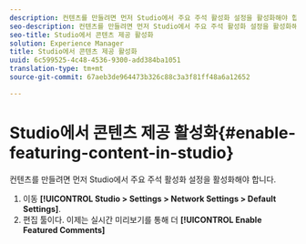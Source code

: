 ```yaml
---
description: 컨텐츠를 만들려면 먼저 Studio에서 주요 주석 활성화 설정을 활성화해야 합니다.
seo-description: 컨텐츠를 만들려면 먼저 Studio에서 주요 주석 활성화 설정을 활성화해야 합니다.
seo-title: Studio에서 콘텐츠 제공 활성화
solution: Experience Manager
title: Studio에서 콘텐츠 제공 활성화
uuid: 6c599525-4c48-4536-9300-add384ba1051
translation-type: tm+mt
source-git-commit: 67aeb3de964473b326c88c3a3f81ff48a6a12652

---
```



# Studio에서 콘텐츠 제공 활성화{#enable-featuring-content-in-studio}

컨텐츠를 만들려면 먼저 Studio에서 주요 주석 활성화 설정을 활성화해야 합니다.

1. 이동 **[!UICONTROL Studio > Settings > Network Settings > Default Settings]**.
1. 편집 툴이다. 이제는 실시간 미리보기를 통해 더 **[!UICONTROL Enable Featured Comments]**
